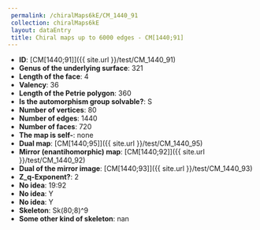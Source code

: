 ```yaml
--- 
 permalink: /chiralMaps6kE/CM_1440_91 
 collection: chiralMaps6kE
 layout: dataEntry
 title: Chiral maps up to 6000 edges - CM[1440;91]
---
```


- **ID**: [CM[1440;91]]({{ site.url }}/test/CM_1440_91)
- **Genus of the underlying surface**: 321
- **Length of the face**: 4
- **Valency**: 36
- **Length of the Petrie polygon**: 360
- **Is the automorphism group solvable?**: S
- **Number of vertices**: 80
- **Number of edges**: 1440
- **Number of faces**: 720
- **The map is self-**: none
- **Dual map**: [CM[1440;95]]({{ site.url }}/test/CM_1440_95)
- **Mirror (enantihomorphic) map**: [CM[1440;92]]({{ site.url }}/test/CM_1440_92)
- **Dual of the mirror image**: [CM[1440;93]]({{ site.url }}/test/CM_1440_93)
- **Z_q-Exponent?**: 2
- **No idea**:  19:92
- **No idea**: Y
- **No idea**: Y
- **Skeleton**: Sk(80;8)^9
- **Some other kind of skeleton**: nan
